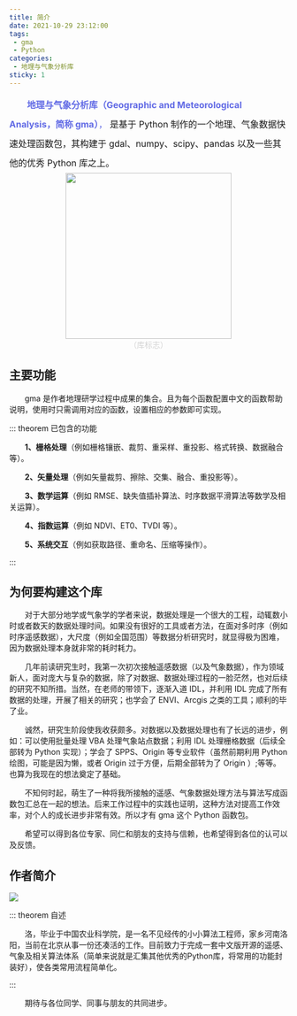 ```yaml
---
title: 简介
date: 2021-10-29 23:12:00
tags:
 - gma
 - Python
categories:
 - 地理与气象分析库
sticky: 1
---
```


<font color="#616AE5" size=3.5 style="line-height: 35px;">
&emsp;&emsp;<strong>地理与气象分析库（Geographic and Meteorological Analysis，简称 gma）</strong>，
</font>
<font size=3.5 style="line-height: 35px">
是基于 Python 制作的一个地理、气象数据快速处理函数包，其构建于 gdal、numpy、scipy、pandas 以及一些其他的优秀 Python 库之上。
</font>

<!-- more -->

<div align="center"><img width='300px' height='300px' src="https://s2.loli.net/2022/01/03/lj4ZubNw9Wr5xcL.png"></div>
<font color="#D3D3D3" >
<div style="text-align:center;">（库标志）</div>
</font>

## 主要功能

&emsp;&emsp;gma 是作者地理研学过程中成果的集合。且为每个函数配置中文的函数帮助说明，使用时只需调用对应的函数，设置相应的参数即可实现。

::: theorem 已包含的功能

&emsp;&emsp;**1、栅格处理**（例如栅格镶嵌、裁剪、重采样、重投影、格式转换、数据融合等）。

&emsp;&emsp;**2、矢量处理**（例如矢量裁剪、擦除、交集、融合、重投影等）。

&emsp;&emsp;**3、数学运算**（例如 RMSE、缺失值插补算法、时序数据平滑算法等数学及相关运算）。

&emsp;&emsp;**4、指数运算**（例如 NDVI、ET0、TVDI 等）。

&emsp;&emsp;**5、系统交互**（例如获取路径、重命名、压缩等操作）。

:::


## 为何要构建这个库

&emsp;&emsp;对于大部分地学或气象学的学者来说，数据处理是一个很大的工程，动辄数小时或者数天的数据处理时间。如果没有很好的工具或者方法，在面对多时序（例如时序遥感数据），大尺度（例如全国范围）等数据分析研究时，就显得极为困难，因为数据处理本身就非常的耗时耗力。

&emsp;&emsp;几年前读研究生时，我第一次初次接触遥感数据（以及气象数据），作为领域新人，面对庞大与复杂的数据，除了对数据、数据处理过程的一脸茫然，也对后续的研究不知所措。当然，在老师的带领下，逐渐入道 IDL，并利用 IDL 完成了所有数据的处理，开展了相关的研究；也学会了 ENVI、Arcgis 之类的工具；顺利的毕了业。

&emsp;&emsp;诚然，研究生阶段使我收获颇多。对数据以及数据处理也有了长远的进步，例如：可以使用批量处理 VBA 处理气象站点数据；利用 IDL 处理栅格数据（后续全部转为 Python 实现）；学会了 SPPS、Origin 等专业软件（虽然前期利用 Python 绘图，可能是因为懒，或者 Origin 过于方便，后期全部转为了 Origin ）;等等。也算为我现在的想法奠定了基础。

&emsp;&emsp;不知何时起，萌生了一种将我所接触的遥感、气象数据处理方法与算法写成函数包汇总在一起的想法。后来工作过程中的实践也证明，这种方法对提高工作效率，对个人的成长进步非常有效。所以才有 gma 这个 Python 函数包。

&emsp;&emsp;希望可以得到各位专家、同仁和朋友的支持与信赖，也希望得到各位的认可以及反馈。

## 作者简介

![](https://s2.loli.net/2021/12/31/aCJlBTGrkQDoxUL.png)

::: theorem 自述

&emsp;&emsp;洛，毕业于中国农业科学院，是一名不见经传的小小算法工程师，家乡河南洛阳，当前在北京从事一份还凑活的工作。目前致力于完成一套中文版开源的遥感、气象及相关算法体系（简单来说就是汇集其他优秀的Python库，将常用的功能封装好），使各类常用流程简单化。

:::

&emsp;&emsp;期待与各位同学、同事与朋友的共同进步。



